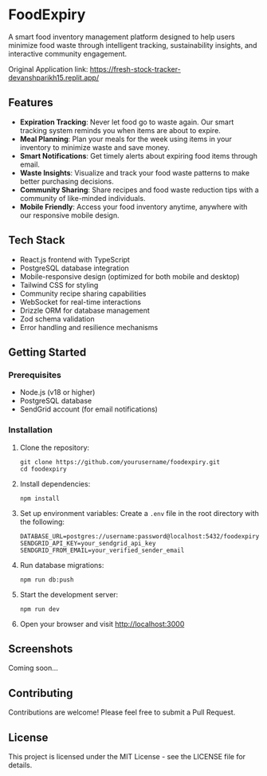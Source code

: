 # FoodExpiry

A smart food inventory management platform designed to help users minimize food waste through intelligent tracking, sustainability insights, and interactive community engagement.

Original Application link: https://fresh-stock-tracker-devanshparikh15.replit.app/

## Features

- **Expiration Tracking**: Never let food go to waste again. Our smart tracking system reminds you when items are about to expire.
- **Meal Planning**: Plan your meals for the week using items in your inventory to minimize waste and save money.
- **Smart Notifications**: Get timely alerts about expiring food items through email.
- **Waste Insights**: Visualize and track your food waste patterns to make better purchasing decisions.
- **Community Sharing**: Share recipes and food waste reduction tips with a community of like-minded individuals.
- **Mobile Friendly**: Access your food inventory anytime, anywhere with our responsive mobile design.

## Tech Stack

- React.js frontend with TypeScript
- PostgreSQL database integration
- Mobile-responsive design (optimized for both mobile and desktop)
- Tailwind CSS for styling
- Community recipe sharing capabilities
- WebSocket for real-time interactions
- Drizzle ORM for database management
- Zod schema validation
- Error handling and resilience mechanisms

## Getting Started

### Prerequisites

- Node.js (v18 or higher)
- PostgreSQL database
- SendGrid account (for email notifications)

### Installation

1. Clone the repository:
   ```
   git clone https://github.com/yourusername/foodexpiry.git
   cd foodexpiry
   ```

2. Install dependencies:
   ```
   npm install
   ```

3. Set up environment variables:
   Create a `.env` file in the root directory with the following:
   ```
   DATABASE_URL=postgres://username:password@localhost:5432/foodexpiry
   SENDGRID_API_KEY=your_sendgrid_api_key
   SENDGRID_FROM_EMAIL=your_verified_sender_email
   ```

4. Run database migrations:
   ```
   npm run db:push
   ```

5. Start the development server:
   ```
   npm run dev
   ```

6. Open your browser and visit [http://localhost:3000](http://localhost:3000)

## Screenshots

Coming soon...

## Contributing

Contributions are welcome! Please feel free to submit a Pull Request.

## License

This project is licensed under the MIT License - see the LICENSE file for details.
